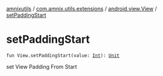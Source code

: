 [amnixutils](../../index.md) / [com.amnix.utils.extensions](../index.md) / [android.view.View](index.md) / [setPaddingStart](./set-padding-start.md)

# setPaddingStart

`fun View.setPaddingStart(value: `[`Int`](https://kotlinlang.org/api/latest/jvm/stdlib/kotlin/-int/index.html)`): `[`Unit`](https://kotlinlang.org/api/latest/jvm/stdlib/kotlin/-unit/index.html)

set View Padding From Start

